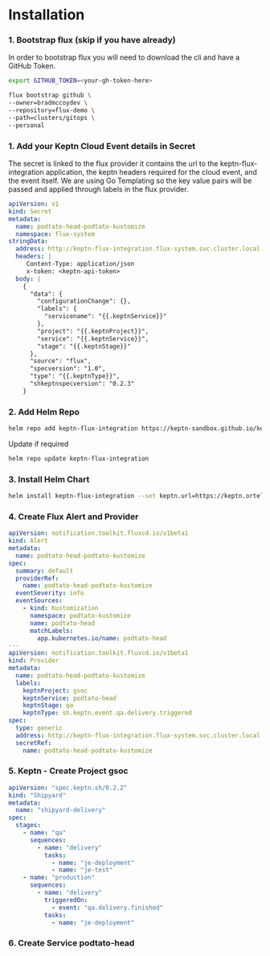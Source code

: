 # Installation

### 1. Bootstrap flux (skip if you have already)

In order to bootstrap flux you will need to download the cli and have a GitHub Token.

```bash
export GITHUB_TOKEN=<your-gh-token-here>
```

```bash
flux bootstrap github \
--owner=bradmccoydev \
--repository=flux-demo \
--path=clusters/gitops \
--personal
```

### 1. Add your Keptn Cloud Event details in Secret
The secret is linked to the flux provider it contains the url to the keptn-flux-integration application, the keptn headers required for the cloud event, and the event itself. We are using Go Templating so the key value pairs will be passed and applied through labels in the flux provider. 

```yaml
apiVersion: v1
kind: Secret
metadata:
  name: podtato-head-podtato-kustomize
  namespace: flux-system
stringData:
  address: http://keptn-flux-integration.flux-system.svc.cluster.local:80
  headers: |
     Content-Type: application/json
     x-token: <keptn-api-token>
  body: |
    {
      "data": {
        "configurationChange": {},
        "labels": {
          "servicename": "{{.keptnService}}"
        },
        "project": "{{.keptnProject}}",
        "service": "{{.keptnService}}",
        "stage": "{{.keptnStage}}"
      },
      "source": "flux",
      "specversion": "1.0",
      "type": "{{.keptnType}}",
      "shkeptnspecversion": "0.2.3"
    }
```
### 2. Add Helm Repo

```bash
helm repo add keptn-flux-integration https://keptn-sandbox.github.io/keptn-flux-integration
```

Update if required
```bash
helm repo update keptn-flux-integration
```

### 3. Install Helm Chart
```bash
helm install keptn-flux-integration --set keptn.url=https://keptn.ortelius.io/api/v1/event -n flux-system
```

### 4. Create Flux Alert and Provider
```yaml
apiVersion: notification.toolkit.fluxcd.io/v1beta1
kind: Alert
metadata:
  name: podtato-head-podtato-kustomize
spec:
  summary: default
  providerRef:
    name: podtato-head-podtato-kustomize
  eventSeverity: info
  eventSources:
    - kind: Kustomization
      namespace: podtato-kustomize
      name: podtato-head
      matchLabels:
        app.kubernetes.io/name: podtato-head
---
apiVersion: notification.toolkit.fluxcd.io/v1beta1
kind: Provider
metadata:
  name: podtato-head-podtato-kustomize
  labels:
    keptnProject: gsoc
    keptnService: podtato-head
    keptnStage: qa
    keptnType: sh.keptn.event.qa.delivery.triggered
spec:
  type: generic
  address: http://keptn-flux-integration.flux-system.svc.cluster.local:80
  secretRef:
    name: podtato-head-podtato-kustomize
```

### 5. Keptn - Create Project gsoc 

```yaml
apiVersion: "spec.keptn.sh/0.2.2"
kind: "Shipyard"
metadata:
  name: "shipyard-delivery"
spec:
  stages:
    - name: "qa"
      sequences:
        - name: "delivery"
          tasks:
            - name: "je-deployment"
            - name: "je-test"
    - name: "production"
      sequences:
        - name: "delivery"
          triggeredOn:
            - event: "qa.delivery.finished"
          tasks:
            - name: "je-deployment"
```

### 6. Create Service podtato-head
